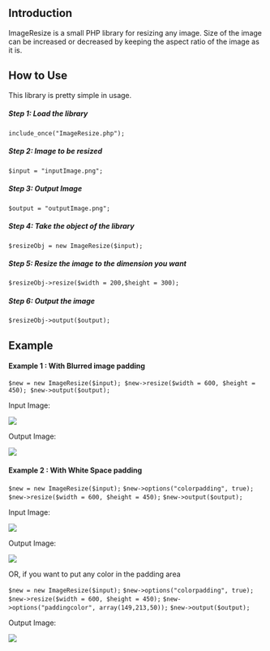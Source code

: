 ## Introduction
ImageResize is a small PHP library for resizing any image. Size of the image can be increased or decreased by keeping the aspect ratio of the image as it is. 

## How to Use
This library is pretty simple in usage.

##### Step 1: Load the library  
`include_once("ImageResize.php");`

##### Step 2: Image to be resized  
`$input = "inputImage.png";`

##### Step 3: Output Image  
`$output = "outputImage.png";`

##### Step 4: Take the object of the library  
`$resizeObj = new ImageResize($input);`

##### Step 5: Resize the image to the dimension you want  
`$resizeObj->resize($width = 200,$height = 300);`

##### Step 6: Output the image  
`$resizeObj->output($output);`

## Example 

#### Example 1 : With Blurred image padding

`$new = new ImageResize($input);
$new->resize($width = 600, $height = 450);
$new->output($output);`

Input Image:  

![](https://s21.postimg.org/j3khle79z/nature.jpg)

Output Image:  

![](https://s15.postimg.org/e0egc11p7/nature1.jpg)


#### Example 2 : With White Space padding
`$new = new ImageResize($input);`
`$new->options("colorpadding", true);`
`$new->resize($width = 600, $height = 450);`
`$new->output($output);`

Input Image:  

![](https://s21.postimg.org/j3khle79z/nature.jpg)

Output Image:  

![](https://s22.postimg.org/axq7whz8h/nature1.jpg)

OR, if you want to put any color in the padding area

`$new = new ImageResize($input);`
`$new->options("colorpadding", true);`
`$new->resize($width = 600, $height = 450);`
`$new->options("paddingcolor", array(149,213,50));`
`$new->output($output);`

Output Image:  

![](https://s21.postimg.org/js4ve41ef/nature1.jpg)
